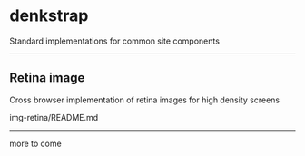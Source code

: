 # denkstrap

Standard implementations for common site components

----------

## Retina image

Cross browser implementation of retina images for high density screens

img-retina/README.md

----------

more to come
